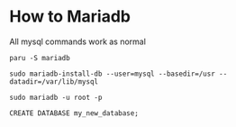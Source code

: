# How to Mariadb
All mysql commands work as normal

`paru -S mariadb`

`sudo mariadb-install-db --user=mysql --basedir=/usr --datadir=/var/lib/mysql`

`sudo mariadb -u root -p`

`CREATE DATABASE my_new_database;`
